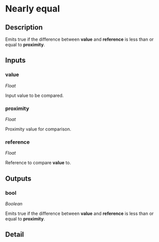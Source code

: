 # Nearly equal

## Description
Emits true if the difference between **value** and **reference** is less than or equal to **proximity**.

## Inputs
### value

*Float*

Input value to be compared.

### proximity

*Float*

Proximity value for comparison.

### reference

*Float*

Reference to compare **value** to.

## Outputs
### bool

*Boolean*

Emits true if the difference between **value** and **reference** is less than or equal to **proximity**.

## Detail

